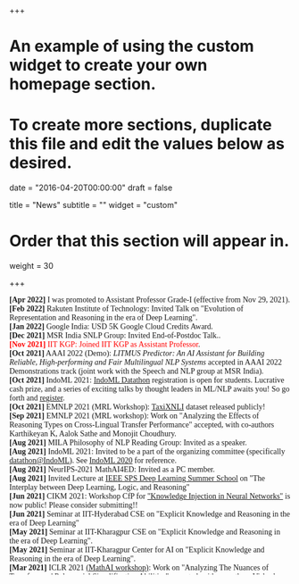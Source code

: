 +++
# An example of using the custom widget to create your own homepage section.
# To create more sections, duplicate this file and edit the values below as desired.

date = "2016-04-20T00:00:00"
draft = false

title = "News"
subtitle = ""
widget = "custom"

# Order that this section will appear in.
weight = 30

+++
<script>
    (function($){
        $(window).on("load",function(){
            $("body").mCustomScrollbar({
				theme:"inset-dark",
				scrollInertia:300,
				mouseWheel:{ enable: true }
            });
        });
    })(jQuery);
</script>

<div class="mCustomScrollbar" data-mcs-theme="inset-dark" style="height:500px;width:100%;font:24px/28px;font-family: cambria; overflow:auto;">
<i class="fas fa-star fa-xs" style="color:gold;text-shadow:2px 2px 2px #000;vertical-align: middle;"></i>   <span style="font-weight: bold;">[Apr 2022]</span>  I was promoted to Assistant Professor Grade-I (effective from Nov 29, 2021). 
<br/>
<i class="fas fa-star fa-xs" style="color:gold;text-shadow:2px 2px 2px #000;vertical-align: middle;"></i>   <span style="font-weight: bold;">[Feb 2022]</span>  Rakuten Institute of Technology: Invited Talk on "Evolution of Representation and Reasoning in the era of Deep Learning". 
<br/>
<i class="fas fa-star fa-xs" style="color:gold;text-shadow:2px 2px 2px #000;vertical-align: middle;"></i>   <span style="font-weight: bold;">[Jan 2022]</span>  Google India: USD 5K Google Cloud Credits Award. 
<br/>
<i class="fas fa-star fa-xs" style="color:gold;text-shadow:2px 2px 2px #000;vertical-align: middle;"></i>   <span style="font-weight: bold;">[Dec 2021]</span>  MSR India SNLP Group: Invited End-of-Postdoc Talk.</span>. 
<br/>
<span class="blink" style="color:red"><i class="fa fa-bullhorn" style="color:red;text-shadow:1px 1px 1px #000;"></i>   <span style="font-weight: bold;">[Nov 2021]</span>  IIT KGP: Joined IIT KGP as Assistant Professor</span>. 
<br/>
<i class="fas fa-star fa-xs" style="color:gold;text-shadow:2px 2px 2px #000;vertical-align: middle;"></i>  <span style="font-weight: bold;">[Oct 2021]</span>  AAAI 2022 (Demo): <em>LITMUS Predictor: An AI Assistant for Building Reliable, High-performing and Fair Multilingual NLP Systems</em> accepted in AAAI 2022 Demonstrations track (joint work with the Speech and NLP group at MSR India). 
<br/>
<i class="fas fa-star fa-xs" style="color:gold;text-shadow:2px 2px 2px #000;vertical-align: middle;"></i>  <span style="font-weight: bold;">[Oct 2021]</span>  IndoML 2021: <a href="https://indoml.in/"> IndoML Datathon</a> registration is open for students. Lucrative cash prize, and a series of exciting talks by thought leaders in ML/NLP awaits you! So go forth and <a href="https://docs.google.com/forms/d/e/1FAIpQLSd5qftS0eyfIH3QGk3YTwCmMHX7uLVDrk4Q7uz4fQ08nIc_Qw/viewform">register</a>.
<br/>
<i class="fa fa-bullhorn" style="color:red;text-shadow:1px 1px 1px #000;"></i> 
<span style="font-weight: bold;">[Oct 2021]</span>  EMNLP 2021 (MRL Workshop): <a href="https://github.com/microsoft/TaxiXNLI">TaxiXNLI</a> dataset released publicly!
<br/>
<i class="fas fa-star fa-xs" style="color:gold;text-shadow:2px 2px 2px #000;vertical-align: middle;"></i> <span style="font-weight: bold;">[Sep 2021]</span>  EMNLP 2021 (MRL workshop): Work on "Analyzing the Effects of Reasoning Types on Cross-Lingual Transfer Performance" accepted, with co-authors Karthikeyan K, Aalok Sathe and Monojit Choudhury.
<br/>
<i class="fas fa-star fa-xs" style="color:gold;text-shadow:2px 2px 2px #000;vertical-align: middle;"></i> <span style="font-weight: bold;">[Aug 2021]</span>  MILA Philosophy of NLP Reading Group: Invited as a speaker.
<br/>
<i class="fas fa-star fa-xs" style="color:gold;text-shadow:2px 2px 2px #000;vertical-align: middle;"></i> <span style="font-weight: bold;">[Aug 2021]</span>  IndoML 2021: Invited to be a part of the organizing committee (specifically <a href="http://indoml.in/">datathon@IndoML</a>). See <a href="https://labs.iitgn.ac.in/datascience/indoml/">IndoML 2020</a> for reference.
<br/>
<i class="fas fa-star fa-xs" style="color:gold;text-shadow:2px 2px 2px #000;vertical-align: middle;"></i> <span style="font-weight: bold;">[Aug 2021]</span>  NeurIPS-2021 MathAI4ED: Invited as a PC member.
<br/>
<i class="fas fa-star fa-xs" style="color:gold;text-shadow:2px 2px 2px #000;vertical-align: middle;"></i>  <span style="font-weight: bold;">[Aug 2021]</span>   Invited Lecture at <a href="https://edu.ieee.org/in-acsir/ieee-sps/#1625137355153-2c7ec800-1f0f">IEEE SPS Deep Learning Summer School</a> on  "The Interplay between Deep Learning, Logic, and Reasoning"
<br/>
<!-- <i class="fas fa-star fa-xs" style="color:gold;text-shadow:2px 2px 2px #000;vertical-align: middle;"></i>  -->
<i class="fa fa-bullhorn" style="color:red;text-shadow:1px 1px 1px #000;"></i>  <span style="font-weight: bold;">[Jun 2021]</span>   CIKM 2021: Workshop CfP for <a href="https://sites.google.com/view/kinn2021/">"Knowledge Injection in Neural Networks"</a> is now public! Please consider submitting!!
<br/>
<i class="fas fa-star fa-xs" style="color:gold;text-shadow:2px 2px 2px #000;vertical-align: middle;"></i>  <span style="font-weight: bold;">[Jun 2021]</span>   Seminar at IIT-Hyderabad CSE on "Explicit Knowledge and Reasoning in the era of Deep Learning"
<br/>
<i class="fas fa-star fa-xs" style="color:gold;text-shadow:2px 2px 2px #000;vertical-align: middle;"></i>   <span style="font-weight: bold;">[May 2021]</span>   Seminar at IIT-Kharagpur CSE on "Explicit Knowledge and Reasoning in the era of Deep Learning".
<br/>
<i class="fas fa-star fa-xs" style="color:gold;text-shadow:2px 2px 2px #000;vertical-align: middle;"></i>   <span style="font-weight: bold;">[May 2021]</span>   Seminar at IIT-Kharagpur Center for AI on "Explicit Knowledge and Reasoning in the era of Deep Learning".
<br/>
<i class="fas fa-star fa-xs" style="color:gold;text-shadow:2px 2px 2px #000;vertical-align: middle;"></i> 
<!-- <i class="fa fa-bullhorn" style="color:red;text-shadow:1px 1px 1px #000;"></i>  -->
<span style="font-weight: bold;">[Mar 2021]</span>  ICLR 2021 <a href="https://mathai-iclr.github.io/">(MathAI workshop)</a>: Work on "Analyzing The Nuances of Transformers' Polynomial Simplification Abilities" accepted, with co-authors Vishesh Agarwal, and Navin Goyal.
<br/>
<!-- <i class="fas fa-star fa-xs" style="color:gold;text-shadow:2px 2px 2px #000;vertical-align: middle;"></i>  -->
<i class="fa fa-bullhorn" style="color:red;text-shadow:1px 1px 1px #000;"></i>  <span style="font-weight: bold;">[Mar 2021]</span>   IJCAI 2021: Workshop CfP for <a href="https://nsnli.github.io">"Is Neuro-symbolic SOTA still a myth for NLI"</a> is now public! Please consider submitting!!
<br/>
<!-- <i class="fas fa-star fa-xs" style="color:gold;text-shadow:2px 2px 2px #000;vertical-align: middle;"></i>  -->
<i class="fa fa-bullhorn" style="color:red;text-shadow:1px 1px 1px #000;"></i> <span style="font-weight: bold;">[Mar 2021]</span>  IJCAI 2021: Workshop proposoal on "Is Neuro-symbolic SOTA still a myth for NLI" accepted with co-organizers <a href="https://researcher.watson.ibm.com/researcher/view.php?person=ibm-Maria.Chang">Maria Chang</a>, <a href="https://www.cs.utexas.edu/people/faculty-researchers/swarat-chaudhuri">Swarat Chaudhuri</a>, <a href="https://www.microsoft.com/en-us/research/people/monojitc/">Monojit Choudhury</a>, and <a href="https://sebdumancic.github.io/">Sebastijan Dumancic</a>.
<br/>
<i class="fas fa-star fa-xs" style="color:gold;text-shadow:2px 2px 2px #000;vertical-align: middle;"></i> <span style="font-weight: bold;">[Mar 2021]</span>  ICLR 2021 <a href="https://mathai-iclr.github.io/">(MathAI workshop)</a>: Invited as PC member.
<br/>
<i class="fas fa-star fa-xs" style="color:gold;text-shadow:2px 2px 2px #000;vertical-align: middle;"></i> <span style="font-weight: bold;">[Dec 2020]</span>  ACL-IJCNLP-2021: Invited as PC member.
<br/>
<i class="fas fa-star fa-xs" style="color:gold;text-shadow:2px 2px 2px #000;vertical-align: middle;"></i> <span style="font-weight: bold;">[Nov 2020]</span>  CoNLL 2020: Our pre-recorded <a href="https://slideslive.com/38939466/taxinli-taking-a-ride-up-the-nlu-hill">talk</a> on TaxiNLI is online. Hope you enjoy (modulo my lack of expressions :))!
<br/>
<i class="fas fa-star fa-xs" style="color:gold;text-shadow:2px 2px 2px #000;vertical-align: middle;"></i> <span style="font-weight: bold;">[Oct 2020]</span>  NAACL-2021: Invited as PC Member.
<br/>
<!-- <i class="fas fa-star fa-xs" style="color:gold;text-shadow:2px 2px 2px #000;vertical-align: middle;"></i>  -->
<i class="fa fa-bullhorn" style="color:red;text-shadow:1px 1px 1px #000;"></i> 
<span style="font-weight: bold;">[Oct 2020]</span>  CoNLL-2020: <a href="https://github.com/microsoft/TaxiNLI">TaxiNLI</a> dataset released publicly!
<br/>
<i class="fas fa-star fa-xs" style="color:gold;text-shadow:2px 2px 2px #000;vertical-align: middle;"></i> <span style="font-weight: bold;">[Sep 2020]</span>  CoNLL-2020: <a href="https://arxiv.org/abs/2009.14505">TaxiNLI: Taking a ride up the NLU Hill</a> accepted at CoNLL.
<br/>
<i class="fas fa-star fa-xs" style="color:gold;text-shadow:2px 2px 2px #000;vertical-align: middle;"></i> <span style="font-weight: bold;">[Aug 2020]</span>  EACL-2021: Invited as PC Member.
<br/>
<i class="fas fa-star fa-xs" style="color:gold;text-shadow:2px 2px 2px #000;vertical-align: middle;"></i> <span style="font-weight: bold;">[Mar 2020]</span>  EMNLP-20: Invited as PC Member.
<br/>
<i class="fas fa-star fa-xs" style="color:gold;text-shadow:2px 2px 2px #000;vertical-align: middle;"></i> <span style="font-weight: bold;">[Mar 2020]</span>  LANTERN@COLING-20: Invited as PC Member.
<br/>
<!-- <i class="fas fa-star fa-xs" style="color:gold;text-shadow:2px 2px 2px #000;vertical-align: middle;"></i>  -->
<i class="fa fa-bullhorn" style="color:red;text-shadow:1px 1px 1px #000;"></i> 
<span style="font-weight: bold;">[Feb 2020]</span>  Joined MSR India as a Postdoc Researcher.
<br/>
<i class="fas fa-star fa-xs" style="color:gold;text-shadow:2px 2px 2px #000;vertical-align: middle;"></i> <span style="font-weight: bold;">[Jan 2020]</span>  ACL-20: Invited as PC Member.
<br/>
<i class="fas fa-star fa-xs" style="color:gold;text-shadow:2px 2px 2px #000;vertical-align: middle;"></i> <span style="font-weight: bold;">[Dec 2019]</span> USPTO: "Knowledge-sharing between cross-domain Agents" work approved internally to be filed..
<br/>
<i class="fas fa-star fa-xs" style="color:gold;text-shadow:2px 2px 2px #000;vertical-align: middle;"></i> <span style="font-weight: bold;">[Dec 2019]</span>  AAAI-20: "Uncovering Relations for Marketing Knowledge Representation" accepted in StarAI workshop full paper.
<br/>
<i class="fas fa-star fa-xs" style="color:gold;text-shadow:2px 2px 2px #000;vertical-align: middle;"></i> <span style="font-weight: bold;">[Dec 2019]</span>  IJCAI-20: Invited as PC Member.
<br/>
<i class="fas fa-star fa-xs" style="color:gold;text-shadow:2px 2px 2px #000;vertical-align: middle;"></i> <span style="font-weight: bold;">[Oct 2019]</span>  AAAI-20: Exploratory Navigation and Selective Readoing got accepted as AAAI demo.
<br/>
<i class="fas fa-star fa-xs" style="color:gold;text-shadow:2px 2px 2px #000;vertical-align: middle;"></i> <span style="font-weight: bold;">[Sep 2019]</span>  Adobe News: Knowledge Graph Research appears in <a href="https://research.adobe.com/news/knowledge-graphs-turning-complex-information-into-helpful-answers/">Adobe News</a> !
<br/>
<i class="fas fa-star fa-xs" style="color:gold;text-shadow:2px 2px 2px #000;vertical-align: middle;"></i> <span style="font-weight: bold;">[Aug 2019]</span>  AAAI-20: Invited as an AAAI 2020 PC Member!
<br/>
<i class="fas fa-star fa-xs" style="color:gold;text-shadow:2px 2px 2px #000;vertical-align: middle;"></i> <span style="font-weight: bold;">[Aug 2019]</span>  IJCAI-19: Invited as an IJCAI DC Career Panelist!
<br/>
<i class="fas fa-star fa-xs" style="color:gold;text-shadow:2px 2px 2px #000;vertical-align: middle;"></i> <span style="font-weight: bold;">[Aug 2019]</span>  IJCAI-19: Our work on <a href="https://www.ijcai.org/proceedings/2019/0873.pdf">Integrating Knowledge and Reasoning in Image Understanding"</a> got accepted in IJCAI 2019 Survey!
<br/>
<i class="fas fa-star fa-xs" style="color:gold;text-shadow:2px 2px 2px #000;vertical-align: middle;"></i> <span style="font-weight: bold;">[May 2019]</span>  USPTO: First patent on Marketing Knowledge Graph Creation approved!
<br/>
<i class="fas fa-star fa-xs" style="color:gold;text-shadow:2px 2px 2px #000;vertical-align: middle;"></i> <span style="font-weight: bold;">[Nov 2018]</span> WACV-19: Our work on "Spatial Knowledge Distillation on Visual Reasoning" got accepted in WACV 2019!
<br/>
<i class="fas fa-star fa-xs" style="color:gold;text-shadow:2px 2px 2px #000;vertical-align: middle;"></i> <span style="font-weight: bold;">[Oct 2018]</span> KR-19: We had a successful workshop filled with intersting talks from researchers from University of Leeds, IBM Research US, University of Adelaide and Army Research Lab. Their
talks are avaibale at: <a href="https://sites.google.com/view/r2k2018/schedule"></a>.
<br/>
<i class="fas fa-star fa-xs" style="color:gold;text-shadow:2px 2px 2px #000;vertical-align: middle;"></i> <span style="font-weight: bold;">[Aug 2018]</span>   My doctoral dissertation is now publicly available for download in the <a href="https://repository.asu.edu/items/50115">ASU Digital Repostory</a>.
<br/>
<i class="fas fa-star fa-xs" style="color:gold;text-shadow:2px 2px 2px #000;vertical-align: middle;"></i> <span style="font-weight: bold;">[Aug 2018]</span>  UAI-18: We presented this <a href="https://drive.google.com/file/d/1ZwNZDw656IHWb4FLb0pcDltn9rrTHZlg/view?usp=sharing">poster</a> for "Combining Knowledge and Reasoning through Probabilistic Soft Logic for Image Puzzle Solving" in UAI 2018.
<br/>
<!-- <i class="fas fa-star fa-xs" style="color:gold;text-shadow:2px 2px 2px #000;vertical-align: middle;"></i> -->
 <i class="fa fa-bullhorn" style="color:red;text-shadow:1px 1px 1px #000;"></i> <span style="font-weight: bold;">[June 2018]</span>  Successfully defended my thesis. My slides are available on <a href="https://www.dropbox.com/s/xzkr2c7r95wgkpq/PhDDefenseTalk2018.pdf?dl=0">dropbox</a>.
<br/>
<i class="fas fa-star fa-xs" style="color:gold;text-shadow:2px 2px 2px #000;vertical-align: middle;"></i> <span style="font-weight: bold;">[June 2018]</span> Published the Image Riddles code for public use that was used in UAI-18 work. Visit <a href="https://github.com/adityaSomak/ImageRiddleSolving">Github</a>.
<br/>
<i class="fas fa-star fa-xs" style="color:gold;text-shadow:2px 2px 2px #000;vertical-align: middle;"></i> <span style="font-weight: bold;">[June 2018]</span> Published the PSL engine code for public use that was used in AAAI-18 work. Visit <a href="https://github.com/adityaSomak/PSLQA">Github</a>.
<br/>
<i class="fas fa-star fa-xs" style="color:gold;text-shadow:2px 2px 2px #000;vertical-align: middle;"></i> <span style="font-weight: bold;">[May 2018]</span>  UAI-18: Our paper on Image Riddles is accepted in <a href="http://auai.org/uai2018/index.php">UAI 2018</a> (30% acceptance rate).
<br/>
<i class="fas fa-star fa-xs" style="color:gold;text-shadow:2px 2px 2px #000;vertical-align: middle;"></i> <span style="font-weight: bold;">[May 2018]</span>  Invited as a reviewer in Robotics and Autonomus Systems journal.
<br/>
<i class="fas fa-star fa-xs" style="color:gold;text-shadow:2px 2px 2px #000;vertical-align: middle;"></i> <span style="font-weight: bold;">[May 2018]</span>  Our <a href="https://sites.google.com/view/r2k2018/home">Website</a> for KR-2018 workshop is live! Please consider submitting to the workshop.
<br/>
<i class="fas fa-star fa-xs" style="color:gold;text-shadow:2px 2px 2px #000;vertical-align: middle;"></i> <span style="font-weight: bold;">[Mar 2018]</span>  We are organizing the first workshop on "Induce and Deduce: Integrating learning of representations and models with deductive, explainable reasoning that leverages knowledge" in KR 2018 (Phoenix, 27-29 Oct). Website coming soon!
<br/>
<i class="fas fa-star fa-xs" style="color:gold;text-shadow:2px 2px 2px #000;vertical-align: middle;"></i> <span style="font-weight: bold;">[Mar 2018]</span>  I am awarded the University Graduate Fellowship for Spring 2018 for the third time. Thank you ASU, CIDSE!
<br/>
<i class="fas fa-star fa-xs" style="color:gold;text-shadow:2px 2px 2px #000;vertical-align: middle;"></i> <span style="font-weight: bold;">[Feb 2018]</span>  AAAI-18: Presented our work on "Explicit Reasoning over End-to-End Neural Architectures" in AAAI 2018.
<br/>
<i class="fas fa-star fa-xs" style="color:gold;text-shadow:2px 2px 2px #000;vertical-align: middle;"></i> <span style="font-weight: bold;">[Jan 2018]</span>  ASU SW Robotics Symposium-18: Presented our work on "Explicit Reasoning over End-to-End Neural Architectures" in ASU SouthWest Robotics Symposium. The work was nominated for Best Abstract award.
<br/>
<i class="fas fa-star fa-xs" style="color:gold;text-shadow:2px 2px 2px #000;vertical-align: middle;"></i> <span style="font-weight: bold;">[Dec 2017]</span>  CVIU-17: Our accepted manuscript in CVIU is now available online: <a href="http://www.sciencedirect.com/science/article/pii/S1077314217302291">"Image Understanding using Vision and Reasoning through Scene Description Graph"</a>
<br/>
<i class="fas fa-star fa-xs" style="color:gold;text-shadow:2px 2px 2px #000;vertical-align: middle;"></i> <span style="font-weight: bold;">[Dec 2017]</span>  CVIU-17: Our work "Image Understanding using Vision and Reasoning through Scene Description Graph" has been accepted in the reputed <b>Computer Vision and Image Understanding (CVIU)</b> journal.
<br/>
<i class="fas fa-star fa-xs" style="color:gold;text-shadow:2px 2px 2px #000;vertical-align: middle;"></i> <span style="font-weight: bold;">[Nov 2017]</span>  Our Work on Explicit Reasoning over End-To-End Neural Architectures has been accepted in <b>AAAI 2018 (Acceptance Rate: 24.5%, 933 accepted out of 3.8k)</b>.
<br/>
<i class="fas fa-star fa-xs" style="color:gold;text-shadow:2px 2px 2px #000;vertical-align: middle;"></i> <span style="font-weight: bold;">[Nov 2017]</span>  <a href="http://www.visionandreasoning.wordpress.com">Vision and Reasoning Website</a> is live.</b>
<br/>
<i class="fas fa-star fa-xs" style="color:gold;text-shadow:2px 2px 2px #000;vertical-align: middle;"></i> <span style="font-weight: bold;">[Oct 2017]</span>  Invited as a reviewer for The Visual Computer journal.
<br/>
  <i class="fas fa-star fa-xs" style="color:gold;text-shadow:2px 2px 2px #000;vertical-align: middle;"></i> <span style="font-weight: bold;">[July 2017]</span>  Work on Image Riddles accepted as Extended Abstract on <a href="http://www.visionmeetscognition.org/schedule.html">Vision Meets Cognition Workshop, CVPR 2017</a>.
<br/>
<!-- <i class="fas fa-star fa-xs" style="color:gold;text-shadow:2px 2px 2px #000;vertical-align: middle;"></i>  -->
<i class="fa fa-bullhorn" style="color:red;text-shadow:1px 1px 1px #000;"></i> <span style="font-weight: bold;">[May 2017]</span>  Thesis proposal accepted, and officially advanced to candidacy.
<br/>
<i class="fas fa-star fa-xs" style="color:gold;text-shadow:2px 2px 2px #000;vertical-align: middle;"></i> <span style="font-weight: bold;">[May 2017]</span>  Joined JDE, Verisk Analytics as Cognitive Analytics and Machine Learning Research Intern, under Dr. Maneesh Singh, Director, JDE, Cognitive Analytics.
<br/>
<i class="fas fa-star fa-xs" style="color:gold;text-shadow:2px 2px 2px #000;vertical-align: middle;"></i> <span style="font-weight: bold;">[May 2017]</span> Unofficially a Ph.D. Candidate, after successfully defending my proposal on "Knowledge and Reasoning in Image Understanding".
<br/>
<i class="fas fa-star fa-xs" style="color:gold;text-shadow:2px 2px 2px #000;vertical-align: middle;"></i> <span style="font-weight: bold;">[May 2017]</span> Invited as a <a href="https://ijcai-17.org/program-committee.html">review-assistant for IJCAI 2017</a>.
<br/>
<i class="fas fa-star fa-xs" style="color:gold;text-shadow:2px 2px 2px #000;vertical-align: middle;"></i> <span style="font-weight: bold;">[March 2017]</span>   Awarded University Graduate Fellowship for Spring 2017 from ASU, for the third time.
<br/>
<i class="fas fa-star fa-xs" style="color:gold;text-shadow:2px 2px 2px #000;vertical-align: middle;"></i> <span style="font-weight: bold;">[Feb 2017]</span>  Attended AAAI-2017 (DC and the main Conference). Great to know that people are interested in Vision and Reasoning approaches. Here is the <a href="https://sites.google.com/site/somakaditya86/IJCAI_poster_vertical.pdf">poster</a> I presented at the main conference.
<br/>
</div>
